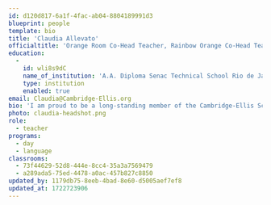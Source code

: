 ```yaml
---
id: d120d817-6a1f-4fac-ab04-8804189991d3
blueprint: people
template: bio
title: 'Claudia Allevato'
officialtitle: 'Orange Room Co-Head Teacher, Rainbow Orange Co-Head Teacher'
education:
  -
    id: wli8s9dC
    name_of_institution: 'A.A. Diploma Senac Technical School Rio de Janeiro'
    type: institution
    enabled: true
email: Claudia@Cambridge-Ellis.org
bio: 'I am proud to be a long-standing member of the Cambridge-Ellis School. Since 2000, I have supported many children from two to four years of age in the Day Program and Rainbow Rooms. As a native speaker of Portuguese, I love to share my language and Brazilian culture with all the children at Cambridge-Ellis. Outside of school, I enjoy my family, cooking, dancing, and spending time with my cat Shana.'
photo: claudia-headshot.png
role:
  - teacher
programs:
  - day
  - language
classrooms:
  - 73f44629-52d8-444e-8cc4-35a3a7569479
  - a289ada5-75ed-4478-a0ac-457b827c8850
updated_by: 1179db75-8eeb-4bad-8e60-d5005aef7ef8
updated_at: 1722723906
---
```

